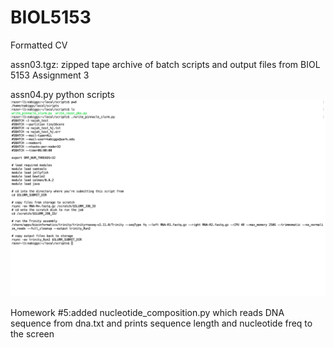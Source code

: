 # BIOL5153
Formatted CV

assn03.tgz: zipped tape archive of batch scripts and output files from BIOL 5153 Assignment 3

assn04.py python scripts ![](Screen_Shot_2021-03-15_at_9.49.36_PM.png)

Homework #5:added nucleotide_composition.py which reads DNA sequence from dna.txt and prints sequence length and nucleotide freq to the screen
